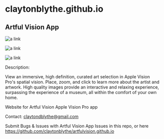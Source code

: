 # claytonblythe.github.io

## Artful Vision App

![a link](https://github.com/claytonblythe/claytonblythe.github.io/blob/main/Screenshot-02-19-2024-21.07.48.png?raw=true)

![a link]([https://github.com/claytonblythe/claytonblythe.github.io/blob/main/Screenshot-02-19-2024-21.07.48.png?raw=true](https://github.com/claytonblythe/claytonblythe.github.io/blob/main/Screenshot-02-19-2024-21.04.59.png?raw=true))


![a link]([https://github.com/claytonblythe/claytonblythe.github.io/blob/main/Screenshot-02-19-2024-21.07.48.png?raw=true](https://github.com/claytonblythe/claytonblythe.github.io/blob/main/Screenshot-02-19-2024-21.09.47.png?raw=true))




Description:

View an immersive, high definition, curated art selection in Apple Vision Pro's spatial vision. Place, zoom, and click to learn more about the artist and artwork. High quality images provide an interactive and relaxing experience, surpassing the experience of a museum, all within the comfort of your own home.


Website for Artful Vision Apple Vision Pro app

Contact: claytondblythe@gmail.com

Submit Bugs & Issues with Artful Vision App Issues in this repo, or here https://github.com/claytonblythe/artfulvision.github.io
